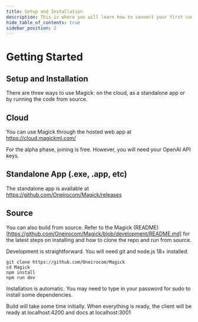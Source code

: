 ```yaml
---
title: Setup and Installation
description: This is where you will learn how to connect your first component.
hide_table_of_contents: true
sidebar_position: 2
---
```


# Getting Started

## Setup and Installation

There are three ways to use Magick: on the cloud, as a standalone app or by running the code from source.

## Cloud

You can use Magick through the hosted web app at https://cloud.magickml.com/

For the alpha phase, joining is free. However, you will need your OpenAI API keys.

## Standalone App (.exe, .app, etc)

The standalone app is available at https://github.com/Oneirocom/Magick/releases

## Source

You can also build from source. Refer to the Magick (README)[https://github.com/Oneirocom/Magick/blob/development/README.md] for the latest steps on installing and how to clone the repo and run from source.

Development is straightforward. You will need git and node.js 18+ installed.

```
git clone https://github.com/Oneirocom/Magick
cd Magick
npm install
npm run dev
```

Installation is automatic. You may need to type in your password for sudo to install some dependencies.

Build will take some time initially. When everything is ready, the client will be ready at localhost:4200 and docs at localhost:3001
